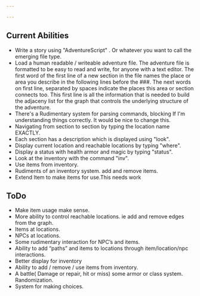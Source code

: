 ```yaml
---

---
```


Current Abilities
----------------
  * Write a story using "AdventureScript" . Or whatever you want to call the emerging file         type.    
  * Load a human readable / writeable adventure file. The adventure file
is formatted to be easy to read and write, for anyone with a text editor. The first word of the first line of a new section in the file names the place or area you describe in the following lines before the ###. The next words on first line, separated by spaces indicate the places this area or section connects too. This first line is all the information that is needed to build the adjaceny list for the graph that controls the underlying structure of the adventure.  
  * There's a Rudimentary system for parsing commands, blocking If I'm understanding things correctly.  It would be nice to change this.  
  * Navigating from section to section by typing the location name EXACTLY.   
  * Each section has a description which is displayed using "look".  
  * Display current location and reachable locations by typing "where".  
  * Display a status with health armor and magic by typing "status".  
  * Look at the inventory with the command "inv".  
  * Use items from inventory.  
  * Rudiments of an inventory system. add and remove items.  
  * Extend Item to make items for use.This needs work

ToDo
----
  * Make item usage make sense.
  * More ability to control reachable locations. ie add and remove edges from the graph.  
  * Items at locations.  
  * NPCs at locations.  
  * Some rudimentary interaction for NPC’s and items.   
  * Ability to add “paths” and items to locations through item/location/npc interactions.  
  * Better display for inventory  
  * Ability to add / remove / use items from inventory.  
  * A battle( Damage or repair, hit or miss) some armor or class system. Randomization.  
  * System for making choices.

